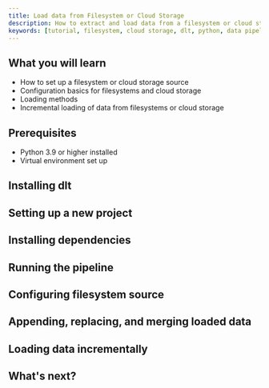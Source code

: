 ```yaml
---
title: Load data from Filesystem or Cloud Storage
description: How to extract and load data from a filesystem or cloud storage using dlt
keywords: [tutorial, filesystem, cloud storage, dlt, python, data pipeline, incremental loading]
---
```


## What you will learn

- How to set up a filesystem or cloud storage source
- Configuration basics for filesystems and cloud storage
- Loading methods
- Incremental loading of data from filesystems or cloud storage

## Prerequisites

- Python 3.9 or higher installed
- Virtual environment set up

## Installing dlt

## Setting up a new project
## Installing dependencies
## Running the pipeline
## Configuring filesystem source
## Appending, replacing, and merging loaded data
## Loading data incrementally
## What's next?
